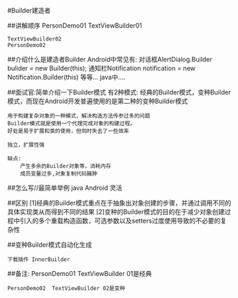 #Builder建造者


##讲解顺序
	PersonDemo01
	TextViewBuilder01
	
	TextViewBuilder02
	PersonDemo02



##介绍什么是建造者Builder
	Android中常见有:
		对话框AlertDialog.Builder bulider = new Builder(this);
		通知栏Notification notification = new Notification.Builder(this)
		等等...
	java中....
		
		
##面试官:简单介绍一下Builder模式
	有2种模式:
		经典的Builder模式，变种Builder模式，而现在Android开发普遍使用的是第二种的变种Builder模式

	用于构建复杂对象的一种模式，解决构造方法传参过多的问题
	Builder模式就是使用一个代理完成对象的构建过程。
	好处是易于扩展和类的使用，但同时失去了一些效率

	独立，扩展性强
	
	缺点:
		产生多余的Builder对象等，消耗内存
		成员变量过多,对象复制代码臃肿
	
	


##怎么写//最简单举例
	java
	Android
	灵活



##区别
	[1]经典的Builder模式重点在于抽象出对象创建的步骤，并通过调用不同的具体实现类从而得到不同的结果
	[2]变种的Builder模式的目的在于减少对象创建过程中引入的多个重载构造函数，可选参数以及setters过度使用导致的不必要的复杂性

##变种Builder模式自动化生成

	下载插件 InnerBuilder


##备注:
	PersonDemo01  TextViewBuilder 01是经典
	
	PersonDemo02  TextViewBuilder 02是变种
	